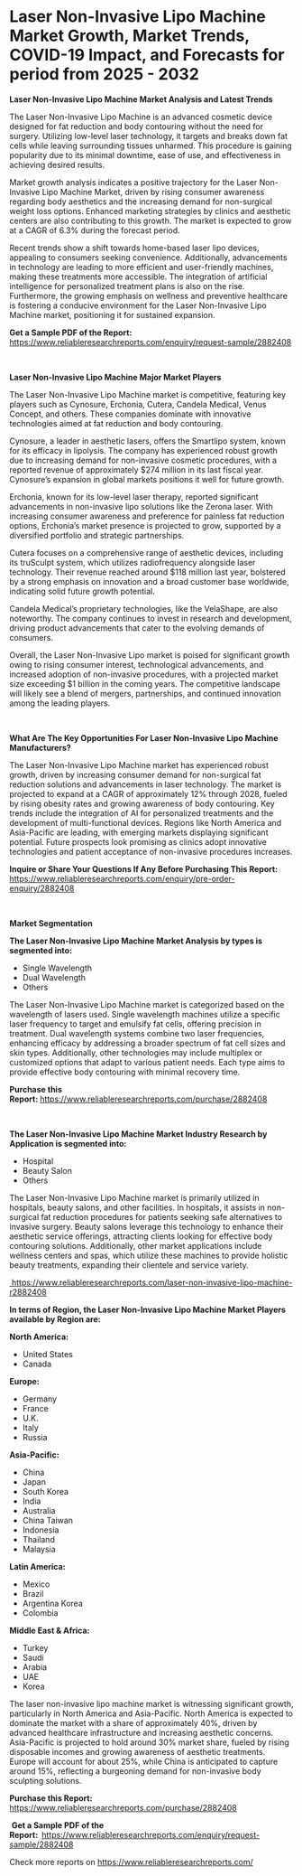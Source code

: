 <p><h1>Laser Non-Invasive Lipo Machine Market Growth, Market Trends, COVID-19 Impact, and Forecasts for period from 2025 - 2032</h1></p><p><strong>Laser Non-Invasive Lipo Machine Market Analysis and Latest Trends</strong></p>
<p><p>The Laser Non-Invasive Lipo Machine is an advanced cosmetic device designed for fat reduction and body contouring without the need for surgery. Utilizing low-level laser technology, it targets and breaks down fat cells while leaving surrounding tissues unharmed. This procedure is gaining popularity due to its minimal downtime, ease of use, and effectiveness in achieving desired results.</p><p>Market growth analysis indicates a positive trajectory for the Laser Non-Invasive Lipo Machine Market, driven by rising consumer awareness regarding body aesthetics and the increasing demand for non-surgical weight loss options. Enhanced marketing strategies by clinics and aesthetic centers are also contributing to this growth. The market is expected to grow at a CAGR of 6.3% during the forecast period.</p><p>Recent trends show a shift towards home-based laser lipo devices, appealing to consumers seeking convenience. Additionally, advancements in technology are leading to more efficient and user-friendly machines, making these treatments more accessible. The integration of artificial intelligence for personalized treatment plans is also on the rise. Furthermore, the growing emphasis on wellness and preventive healthcare is fostering a conducive environment for the Laser Non-Invasive Lipo Machine market, positioning it for sustained expansion.</p></p>
<p><strong>Get a Sample PDF of the Report:&nbsp;</strong> <a href="https://www.reliableresearchreports.com/enquiry/request-sample/2882408?utm_campaign=2186&utm_medium=2&utm_source=Github&utm_content=ia&utm_term=13032025&utm_id=laser-non-invasive-lipo-machine">https://www.reliableresearchreports.com/enquiry/request-sample/2882408</a></p>
<p>&nbsp;</p>
<p><strong>Laser Non-Invasive Lipo Machine Major Market Players</strong></p>
<p><p>The Laser Non-Invasive Lipo Machine market is competitive, featuring key players such as Cynosure, Erchonia, Cutera, Candela Medical, Venus Concept, and others. These companies dominate with innovative technologies aimed at fat reduction and body contouring.</p><p>Cynosure, a leader in aesthetic lasers, offers the Smartlipo system, known for its efficacy in lipolysis. The company has experienced robust growth due to increasing demand for non-invasive cosmetic procedures, with a reported revenue of approximately $274 million in its last fiscal year. Cynosure’s expansion in global markets positions it well for future growth.</p><p>Erchonia, known for its low-level laser therapy, reported significant advancements in non-invasive lipo solutions like the Zerona laser. With increasing consumer awareness and preference for painless fat reduction options, Erchonia’s market presence is projected to grow, supported by a diversified portfolio and strategic partnerships.</p><p>Cutera focuses on a comprehensive range of aesthetic devices, including its truSculpt system, which utilizes radiofrequency alongside laser technology. Their revenue reached around $118 million last year, bolstered by a strong emphasis on innovation and a broad customer base worldwide, indicating solid future growth potential.</p><p>Candela Medical’s proprietary technologies, like the VelaShape, are also noteworthy. The company continues to invest in research and development, driving product advancements that cater to the evolving demands of consumers. </p><p>Overall, the Laser Non-Invasive Lipo market is poised for significant growth owing to rising consumer interest, technological advancements, and increased adoption of non-invasive procedures, with a projected market size exceeding $1 billion in the coming years. The competitive landscape will likely see a blend of mergers, partnerships, and continued innovation among the leading players.</p></p>
<p>&nbsp;</p>
<p><strong>What Are The Key Opportunities For Laser Non-Invasive Lipo Machine Manufacturers?</strong></p>
<p><p>The Laser Non-Invasive Lipo Machine market has experienced robust growth, driven by increasing consumer demand for non-surgical fat reduction solutions and advancements in laser technology. The market is projected to expand at a CAGR of approximately 12% through 2028, fueled by rising obesity rates and growing awareness of body contouring. Key trends include the integration of AI for personalized treatments and the development of multi-functional devices. Regions like North America and Asia-Pacific are leading, with emerging markets displaying significant potential. Future prospects look promising as clinics adopt innovative technologies and patient acceptance of non-invasive procedures increases.</p></p>
<p><strong>Inquire or Share Your Questions If Any Before Purchasing This Report:</strong> <a href="https://www.reliableresearchreports.com/enquiry/pre-order-enquiry/2882408?utm_campaign=2186&utm_medium=2&utm_source=Github&utm_content=ia&utm_term=13032025&utm_id=laser-non-invasive-lipo-machine">https://www.reliableresearchreports.com/enquiry/pre-order-enquiry/2882408</a></p>
<p>&nbsp;</p>
<p><strong>Market Segmentation</strong></p>
<p><strong>The Laser Non-Invasive Lipo Machine Market Analysis by types is segmented into:</strong></p>
<p><ul><li>Single Wavelength</li><li>Dual Wavelength</li><li>Others</li></ul></p>
<p><p>The Laser Non-Invasive Lipo Machine market is categorized based on the wavelength of lasers used. Single wavelength machines utilize a specific laser frequency to target and emulsify fat cells, offering precision in treatment. Dual wavelength systems combine two laser frequencies, enhancing efficacy by addressing a broader spectrum of fat cell sizes and skin types. Additionally, other technologies may include multiplex or customized options that adapt to various patient needs. Each type aims to provide effective body contouring with minimal recovery time.</p></p>
<p><strong>Purchase this Report:&nbsp;</strong><a href="https://www.reliableresearchreports.com/purchase/2882408?utm_campaign=2186&utm_medium=2&utm_source=Github&utm_content=ia&utm_term=13032025&utm_id=laser-non-invasive-lipo-machine">https://www.reliableresearchreports.com/purchase/2882408</a></p>
<p>&nbsp;</p>
<p><strong>The Laser Non-Invasive Lipo Machine Market Industry Research by Application is segmented into:</strong></p>
<p><ul><li>Hospital</li><li>Beauty Salon</li><li>Others</li></ul></p>
<p><p>The Laser Non-Invasive Lipo Machine market is primarily utilized in hospitals, beauty salons, and other facilities. In hospitals, it assists in non-surgical fat reduction procedures for patients seeking safe alternatives to invasive surgery. Beauty salons leverage this technology to enhance their aesthetic service offerings, attracting clients looking for effective body contouring solutions. Additionally, other market applications include wellness centers and spas, which utilize these machines to provide holistic beauty treatments, expanding their clientele and service variety.</p></p>
<p><a href="https://www.reliableresearchreports.com/laser-non-invasive-lipo-machine-r2882408?utm_campaign=2186&utm_medium=2&utm_source=Github&utm_content=ia&utm_term=13032025&utm_id=laser-non-invasive-lipo-machine">&nbsp;https://www.reliableresearchreports.com/laser-non-invasive-lipo-machine-r2882408</a></p>
<p><strong>In terms of Region, the Laser Non-Invasive Lipo Machine Market Players available by Region are:</strong></p>
<p>
    <p> <strong> North America: </strong>
        <ul>
            <li>United States</li>
            <li>Canada</li>
        </ul>
        </p> 
    <p> <strong> Europe: </strong>
        <ul>
            <li>Germany</li>
            <li>France</li>
            <li>U.K.</li>
            <li>Italy</li>
            <li>Russia</li>
        </ul>
        </p> 
    <p> <strong> Asia-Pacific: </strong>
        <ul>
            <li>China</li>
            <li>Japan</li>
            <li>South Korea</li>
            <li>India</li>
            <li>Australia</li>
            <li>China Taiwan</li>
            <li>Indonesia</li>
            <li>Thailand</li>
            <li>Malaysia</li>
        </ul>
        </p> 
    <p> <strong> Latin America: </strong>
        <ul>
            <li>Mexico</li>
            <li>Brazil</li>
            <li>Argentina Korea</li>
            <li>Colombia</li>
        </ul>
        </p> 
    <p> <strong> Middle East & Africa: </strong>
        <ul>
            <li>Turkey</li>
            <li>Saudi</li>
            <li>Arabia</li>
            <li>UAE</li>
            <li>Korea</li>
        </ul>
    </p>
    </p>
<p><p>The laser non-invasive lipo machine market is witnessing significant growth, particularly in North America and Asia-Pacific. North America is expected to dominate the market with a share of approximately 40%, driven by advanced healthcare infrastructure and increasing aesthetic concerns. Asia-Pacific is projected to hold around 30% market share, fueled by rising disposable incomes and growing awareness of aesthetic treatments. Europe will account for about 25%, while China is anticipated to capture around 15%, reflecting a burgeoning demand for non-invasive body sculpting solutions.</p></p>
<p><strong>Purchase this Report: </strong><a href="https://www.reliableresearchreports.com/purchase/2882408?utm_campaign=2186&utm_medium=2&utm_source=Github&utm_content=ia&utm_term=13032025&utm_id=laser-non-invasive-lipo-machine">https://www.reliableresearchreports.com/purchase/2882408</a></p>
<p>&nbsp;<strong>Get a Sample PDF of the Report:&nbsp;&nbsp;</strong><a href="https://www.reliableresearchreports.com/enquiry/request-sample/2882408?utm_campaign=2186&utm_medium=2&utm_source=Github&utm_content=ia&utm_term=13032025&utm_id=laser-non-invasive-lipo-machine">https://www.reliableresearchreports.com/enquiry/request-sample/2882408</a></p>
<p><strong></strong></p>
<p>Check more reports on <a href="https://www.reliableresearchreports.com/?utm_campaign=2186&utm_medium=2&utm_source=Github&utm_content=ia&utm_term=13032025&utm_id=laser-non-invasive-lipo-machine">https://www.reliableresearchreports.com/</a></p>